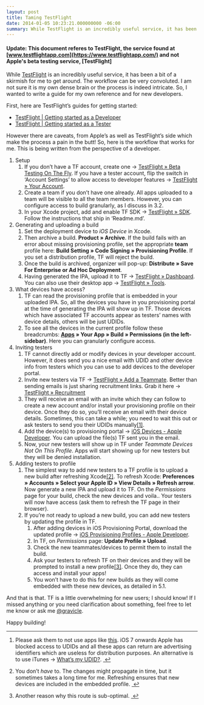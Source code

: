 ```yaml
---
layout: post
title: Taming TestFlight
date: 2014-01-05 10:23:21.000000000 -06:00
summary: While TestFlight is an incredibly useful service, it has been a bit of a skirmish for me to get around. The workflow can be very convoluted. I am not sure it is my own dense brain or the process is indeed intricate. So, I wanted to write a guide for my own reference and for new developers.
---
```


#### Update: This document referes to TestFlight, the service found at [www.testflightapp.com](https://www.testflightapp.com/) and not Apple's beta testing service, [TestFlight]

<p>While <a href="http://help.testflightapp.com/customer/portal/articles/1352859-getting-started-as-a-developer">TestFlight</a> is an incredibly useful service, it has been a bit of a skirmish for me to get around. The workflow can be very convoluted. I am not sure it is my own dense brain or the process is indeed intricate. So, I wanted to write a guide for my own reference and for new developers.</p>

<p>First, here are TestFlight&#8217;s guides for getting started:</p>

<ul>
<li><a href="http://help.testflightapp.com/customer/portal/articles/1352859-getting-started-as-a-developer">TestFlight | Getting started as a Developer</a></li>
<li><a href="http://help.testflightapp.com/customer/portal/articles/1339397-getting-started-as-a-tester">TestFlight | Getting started as a Tester</a></li>
</ul>

<p>However there are caveats, from Apple&#8217;s as well as TestFlight&#8217;s side which make the process a pain in the butt! So, here is the workflow that works for me. This is being written from the perspective of a developer.</p>

<ol>
<li>Setup

<ol>
<li>If you don&#8217;t have a TF account, create one → <a href="https://testflightapp.com/register/">TestFlight » Beta Testing On The Fly</a>. If you have a tester account, flip the switch in &#8216;Account Settings&#8217; to allow access to developer features → <a href="https://testflightapp.com/account/">TestFlight » Your Account</a>.</li>
<li>Create a team if you don&#8217;t have one already. All apps uploaded to a team will be visible to all the team members. However, you can configure access to build granularly, as I discuss in 3.2.</li>
<li>In your Xcode project, add and enable TF SDK → <a href="https://testflightapp.com/sdk/download/">TestFlight » SDK</a>. Follow the instructions that ship in &#8216;Readme.md&#8217;.</li>
</ol></li>
<li>Generating and uploading a build

<ol>
<li>Set the deployment device to <em>iOS Device</em> in Xcode.</li>
<li>Then archive a build. <strong>Product » Archive</strong>. If the build fails with an error about missing provisioning profile, set the appropriate <strong>team</strong> profile here: <strong>Build Setting » Code Signing » Provisioning Profile</strong>. If you set a distribution profile, TF will reject the build.</li>
<li>Once the build is archived, organizer will pop-up: <strong>Distribute » Save For Enterprise or Ad Hoc Deployment</strong>.</li>
<li>Having generated the IPA, upload it to TF → <a href="https://testflightapp.com/dashboard/">TestFlight » Dashboard</a>. You can also use their desktop app → <a href="https://testflightapp.com/dashboard/tools">TestFlight » Tools</a>.</li>
</ol></li>
<li>What devices have access?

<ol>
<li>TF can read the provisioning profile that is embedded in your uploaded IPA. So, all the devices you have in you provisioning portal at the time of generating the IPA will show up in TF. Those devices which have associated TF accounts appear as testers&#8217; names with device details, others will be just UDIDs.</li>
<li>To see all the devices in the current profile follow these breadcrumbs: <strong><a href="https://testflightapp.com/dashboard/applications/">Apps</a> » Your App » Build » Permissions (in the left-sidebar)</strong>. Here you can granularly configure access.</li>
</ol></li>
<li>Inviting testers

<ol>
<li>TF cannot directly add or modify devices in your developer account. However, it does send you a nice email with UDID and other device info from testers which you can use to add devices to the developer portal.</li>
<li>Invite new testers via TF → <a href="https://testflightapp.com/dashboard/team/members/add/">TestFlight » Add a Teammate</a>. Better than sending emails is just sharing recruitment links. Grab it here → <a href="https://www.testflightapp.com/dashboard/team/recruitment/edit">TestFlight » Recruitment</a></li>
<li>They will receive an email with an invite which they can follow to create a new account and/or install your provisioning profile on their device. Once they do so, you&#8217;ll receive an email with their device details. Sometimes, this can take a while; you need to wait this out or ask testers to send you their UDIDs manually<a href="#fn:1" id="fnref:1" title="see footnote" class="footnote">[1]</a>.</li>
<li>Add the device(s) to provisioning portal → <a href="https://developer.apple.com/account/ios/device/deviceList.action">iOS Devices - Apple Developer</a>. You can upload the file(s) TF sent you in the email.</li>
<li>Now, your new testers will show up in TF under <em>Teammate Devices Not On This Profile</em>. Apps will start showing up for new testers but they will be denied installation.</li>
</ol></li>
<li>Adding testers to profile

<ol>
<li>The simplest way to add new testers to a TF profile is to upload a new build after refreshing Xcode<a href="#fn:2" id="fnref:2" title="see footnote" class="footnote">[2]</a>. To refresh Xcode: <strong>Preferences » Accounts » Select your Apple ID » View Details » Refresh arrow</strong>. Now generate a new IPA and upload it to TF. On the <em>Permissions</em> page for your build, check the new devices and voila.. Your testers will now have access (ask them to refresh the TF page in their browser).</li>
<li>If you&#8217;re not ready to upload a new build, you can add new testers by updating the profile in TF.

<ol>
<li>After adding devices in iOS Provisioning Portal, download the updated profile → <a href="https://developer.apple.com/account/ios/profile/profileList.action">iOS Provisioning Profiles - Apple Developer</a>.</li>
<li>In TF, on <em>Permissions</em> page: <strong>Update Profile » Upload</strong>.</li>
<li>Check the new teammates/devices to permit them to install the build.</li>
<li>Ask your testers to refresh TF on their devices and they will be prompted to install a new profile<a href="#fn:3" id="fnref:3" title="see footnote" class="footnote">[3]</a>. Once they do, they can access and install your apps!</li>
<li>You won&#8217;t have to do this for new builds as they will come embedded with these new devices, as detailed in 5.1.</li>
</ol></li>
</ol></li>
</ol>

<p>And that is that. TF is a little overwhelming for new users; I should know! If I missed anything or you need clarification about something, feel free to let me know or ask me <a href="https://twitter.com/gravicle">@gravicle</a>.</p>

<p>Happy building!</p>

<div class="footnotes">
<hr />
<ol>

<li id="fn:1">
<p>Please ask them to not use apps like <a href="https://itunes.apple.com/us/app/udid-sender/id306603975?mt=8">this</a>. iOS 7 onwards Apple has blocked access to UDIDs and all these apps can return are advertising identifiers which are useless for distribution purposes. An alternative is to use iTunes → <a href="http://whatsmyudid.com/">What&#8217;s my UDID?</a>. <a href="#fnref:1" title="return to article" class="reversefootnote">&#160;&#8617;</a></p>
</li>

<li id="fn:2">
<p>You don&#8217;t <em>have</em> to. The changes might propagate in time, but it sometimes takes a long time for me. Refreshing ensures that new devices are included in the embedded profile. <a href="#fnref:2" title="return to article" class="reversefootnote">&#160;&#8617;</a></p>
</li>

<li id="fn:3">
<p>Another reason why this route is sub-optimal. <a href="#fnref:3" title="return to article" class="reversefootnote">&#160;&#8617;</a></p>
</li>

</ol>
</div>
